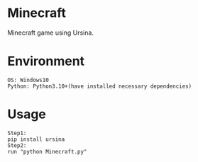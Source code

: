 # Minecraft


Minecraft game using Ursina.


# Environment
```
OS: Windows10
Python: Python3.10+(have installed necessary dependencies)
```

# Usage
```
Step1:
pip install ursina
Step2:
run "python Minecraft.py"
```
